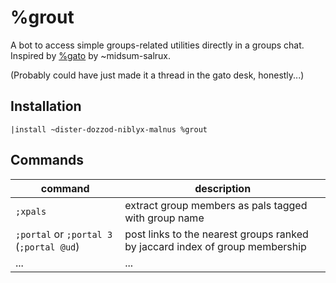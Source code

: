 # %grout
A bot to access simple groups-related utilities directly in a groups chat.
Inspired by [%gato](https://github.com/midsum-salrux/gato/) by ~midsum-salrux.

(Probably could have just made it a thread in the gato desk, honestly...)

## Installation
`|install ~dister-dozzod-niblyx-malnus %grout`

## Commands

| command | description |
| ------- | ----------- |
| `;xpals` | extract group members as pals tagged with group name |
| `;portal` or `;portal 3` (`;portal @ud`) | post links to the nearest groups ranked by jaccard index of group membership |
| ... | ... |
